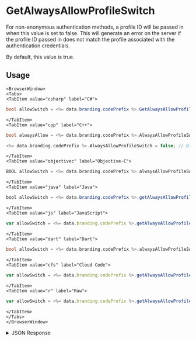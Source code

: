 # GetAlwaysAllowProfileSwitch

For non-anonymous authentication methods, a profile ID will be passed in when this value is set to false. This will generate an error on the server if the profile ID passed in does not match the profile associated with the authentication credentials.

By default, this value is true.

## Usage

```mdx-code-block
<BrowserWindow>
<Tabs>
<TabItem value="csharp" label="C#">
```

```csharp
bool allowSwitch = <%= data.branding.codePrefix %>.GetAlwaysAllowProfileSwitch();
```

```mdx-code-block
</TabItem>
<TabItem value="cpp" label="C++">
```

```cpp
bool alwaysAllow = <%= data.branding.codePrefix %>.AlwaysAllowProfileSwitch;

<%= data.branding.codePrefix %>.AlwaysAllowProfileSwitch = false; // Disables profile switches.
```

```mdx-code-block
</TabItem>
<TabItem value="objectivec" label="Objective-C">
```

```objectivec
BOOL allowSwitch = <%= data.branding.codePrefix %>.alwaysAllowProfileSwitch;
```

```mdx-code-block
</TabItem>
<TabItem value="java" label="Java">
```

```java
bool allowSwitch = <%= data.branding.codePrefix %>.getAlwaysAllowProfileSwitch();
```

```mdx-code-block
</TabItem>
<TabItem value="js" label="JavaScript">
```

```javascript
var allowSwitch = <%= data.branding.codePrefix %>.getAlwaysAllowProfileSwitch();
```


```mdx-code-block
</TabItem>
<TabItem value="dart" label="Dart">
```

```dart
bool allowSwitch = <%= data.branding.codePrefix %>.alwaysAllowProfileSwitch;
```

```mdx-code-block
</TabItem>
<TabItem value="cfs" label="Cloud Code">
```

```javascript
var allowSwitch = <%= data.branding.codePrefix %>.getAlwaysAllowProfileSwitch();
```

```mdx-code-block
</TabItem>
<TabItem value="r" label="Raw">
```

```javascript
var allowSwitch = <%= data.branding.codePrefix %>.getAlwaysAllowProfileSwitch();
```

```mdx-code-block
</TabItem>
</Tabs>
</BrowserWindow>
```

<details>
<summary>JSON Response</summary>

```javascript
var allowSwitch = <%= data.branding.codePrefix %>.getAlwaysAllowProfileSwitch();
```
</details>

